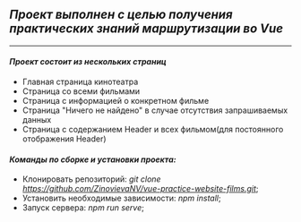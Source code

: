 
## _Проект выполнен с целью получения практических знаний маршрутизации во Vue_    
____

#### *Проект состоит из нескольких страниц*
- Главная страница кинотеатра
- Страница со всеми фильмами
- Страница с информацией о конкретном фильме
- Страница "Ничего не найдено" в случае  отсутствия запрашиваемых данных
- Страница с содержанием Header и всех фильмом(для постоянного отображения Header)

#### *Команды по сборке и установки проекта:*

- Клонировать репозиторий: *git clone https://github.com/ZinovievaNV/vue-practice-website-films.git*;
- Установить необходимые зависимости: *npm install*;
- Запуск сервера: *npm run serve*;
